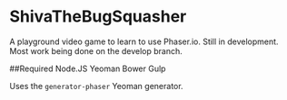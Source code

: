 # ShivaTheBugSquasher
A playground video game to learn to use Phaser.io.  Still in development.  Most work being done on the develop branch.

##Required
Node.JS
Yeoman
Bower
Gulp

Uses the `generator-phaser` Yeoman generator.
